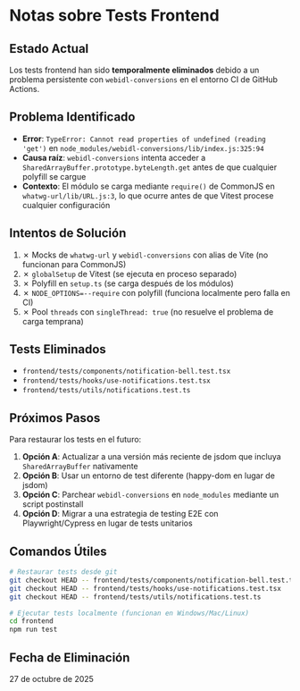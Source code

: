 # Notas sobre Tests Frontend

## Estado Actual

Los tests frontend han sido **temporalmente eliminados** debido a un problema persistente con `webidl-conversions` en el entorno CI de GitHub Actions.

## Problema Identificado

- **Error**: `TypeError: Cannot read properties of undefined (reading 'get')` en `node_modules/webidl-conversions/lib/index.js:325:94`
- **Causa raíz**: `webidl-conversions` intenta acceder a `SharedArrayBuffer.prototype.byteLength.get` antes de que cualquier polyfill se cargue
- **Contexto**: El módulo se carga mediante `require()` de CommonJS en `whatwg-url/lib/URL.js:3`, lo que ocurre antes de que Vitest procese cualquier configuración

## Intentos de Solución

1. ✗ Mocks de `whatwg-url` y `webidl-conversions` con alias de Vite (no funcionan para CommonJS)
2. ✗ `globalSetup` de Vitest (se ejecuta en proceso separado)
3. ✗ Polyfill en `setup.ts` (se carga después de los módulos)
4. ✗ `NODE_OPTIONS=--require` con polyfill (funciona localmente pero falla en CI)
5. ✗ Pool `threads` con `singleThread: true` (no resuelve el problema de carga temprana)

## Tests Eliminados

- `frontend/tests/components/notification-bell.test.tsx`
- `frontend/tests/hooks/use-notifications.test.tsx`
- `frontend/tests/utils/notifications.test.ts`

## Próximos Pasos

Para restaurar los tests en el futuro:

1. **Opción A**: Actualizar a una versión más reciente de jsdom que incluya `SharedArrayBuffer` nativamente
2. **Opción B**: Usar un entorno de test diferente (happy-dom en lugar de jsdom)
3. **Opción C**: Parchear `webidl-conversions` en `node_modules` mediante un script postinstall
4. **Opción D**: Migrar a una estrategia de testing E2E con Playwright/Cypress en lugar de tests unitarios

## Comandos Útiles

```bash
# Restaurar tests desde git
git checkout HEAD -- frontend/tests/components/notification-bell.test.tsx
git checkout HEAD -- frontend/tests/hooks/use-notifications.test.tsx
git checkout HEAD -- frontend/tests/utils/notifications.test.ts

# Ejecutar tests localmente (funcionan en Windows/Mac/Linux)
cd frontend
npm run test
```

## Fecha de Eliminación

27 de octubre de 2025

